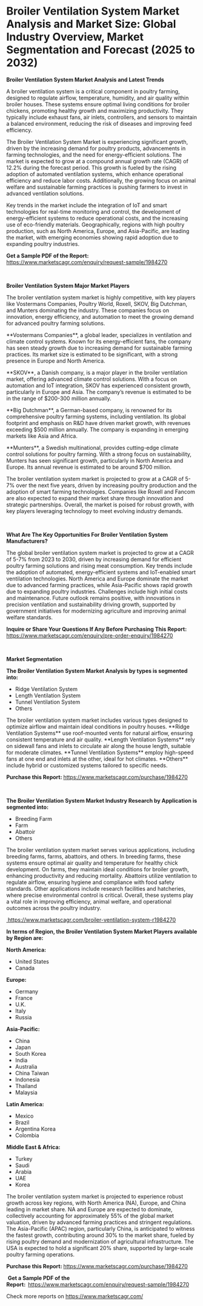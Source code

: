 <p><h1>Broiler Ventilation System Market Analysis and Market Size: Global Industry Overview, Market Segmentation and Forecast (2025 to 2032)</h1></p><p><strong>Broiler Ventilation System Market Analysis and Latest Trends</strong></p>
<p><p>A broiler ventilation system is a critical component in poultry farming, designed to regulate airflow, temperature, humidity, and air quality within broiler houses. These systems ensure optimal living conditions for broiler chickens, promoting healthy growth and maximizing productivity. They typically include exhaust fans, air inlets, controllers, and sensors to maintain a balanced environment, reducing the risk of diseases and improving feed efficiency.</p><p>The Broiler Ventilation System Market is experiencing significant growth, driven by the increasing demand for poultry products, advancements in farming technologies, and the need for energy-efficient solutions. The market is expected to grow at a compound annual growth rate (CAGR) of 12.2% during the forecast period. This growth is fueled by the rising adoption of automated ventilation systems, which enhance operational efficiency and reduce labor costs. Additionally, the growing focus on animal welfare and sustainable farming practices is pushing farmers to invest in advanced ventilation solutions.</p><p>Key trends in the market include the integration of IoT and smart technologies for real-time monitoring and control, the development of energy-efficient systems to reduce operational costs, and the increasing use of eco-friendly materials. Geographically, regions with high poultry production, such as North America, Europe, and Asia-Pacific, are leading the market, with emerging economies showing rapid adoption due to expanding poultry industries.</p></p>
<p><strong>Get a Sample PDF of the Report:&nbsp;</strong> <a href="https://www.marketscagr.com/enquiry/request-sample/1984270?utm_campaign=1848&utm_medium=2&utm_source=Github&utm_content=ia&utm_term=21012025&utm_id=broiler-ventilation-system">https://www.marketscagr.com/enquiry/request-sample/1984270</a></p>
<p>&nbsp;</p>
<p><strong>Broiler Ventilation System Major Market Players</strong></p>
<p><p>The broiler ventilation system market is highly competitive, with key players like Vostermans Companies, Poultry World, Roxell, SKOV, Big Dutchman, and Munters dominating the industry. These companies focus on innovation, energy efficiency, and automation to meet the growing demand for advanced poultry farming solutions.</p><p>**Vostermans Companies**, a global leader, specializes in ventilation and climate control systems. Known for its energy-efficient fans, the company has seen steady growth due to increasing demand for sustainable farming practices. Its market size is estimated to be significant, with a strong presence in Europe and North America.</p><p>**SKOV**, a Danish company, is a major player in the broiler ventilation market, offering advanced climate control solutions. With a focus on automation and IoT integration, SKOV has experienced consistent growth, particularly in Europe and Asia. The company’s revenue is estimated to be in the range of $200-300 million annually.</p><p>**Big Dutchman**, a German-based company, is renowned for its comprehensive poultry farming systems, including ventilation. Its global footprint and emphasis on R&D have driven market growth, with revenues exceeding $500 million annually. The company is expanding in emerging markets like Asia and Africa.</p><p>**Munters**, a Swedish multinational, provides cutting-edge climate control solutions for poultry farming. With a strong focus on sustainability, Munters has seen significant growth, particularly in North America and Europe. Its annual revenue is estimated to be around $700 million.</p><p>The broiler ventilation system market is projected to grow at a CAGR of 5-7% over the next five years, driven by increasing poultry production and the adoption of smart farming technologies. Companies like Roxell and Fancom are also expected to expand their market share through innovation and strategic partnerships. Overall, the market is poised for robust growth, with key players leveraging technology to meet evolving industry demands.</p></p>
<p>&nbsp;</p>
<p><strong>What Are The Key Opportunities For Broiler Ventilation System Manufacturers?</strong></p>
<p><p>The global broiler ventilation system market is projected to grow at a CAGR of 5-7% from 2023 to 2030, driven by increasing demand for efficient poultry farming solutions and rising meat consumption. Key trends include the adoption of automated, energy-efficient systems and IoT-enabled smart ventilation technologies. North America and Europe dominate the market due to advanced farming practices, while Asia-Pacific shows rapid growth due to expanding poultry industries. Challenges include high initial costs and maintenance. Future outlook remains positive, with innovations in precision ventilation and sustainability driving growth, supported by government initiatives for modernizing agriculture and improving animal welfare standards.</p></p>
<p><strong>Inquire or Share Your Questions If Any Before Purchasing This Report:</strong> <a href="https://www.marketscagr.com/enquiry/pre-order-enquiry/1984270?utm_campaign=1848&utm_medium=2&utm_source=Github&utm_content=ia&utm_term=21012025&utm_id=broiler-ventilation-system">https://www.marketscagr.com/enquiry/pre-order-enquiry/1984270</a></p>
<p>&nbsp;</p>
<p><strong>Market Segmentation</strong></p>
<p><strong>The Broiler Ventilation System Market Analysis by types is segmented into:</strong></p>
<p><ul><li>Ridge Ventilation System</li><li>Length Ventilation System</li><li>Tunnel Ventilation System</li><li>Others</li></ul></p>
<p><p>The broiler ventilation system market includes various types designed to optimize airflow and maintain ideal conditions in poultry houses. **Ridge Ventilation Systems** use roof-mounted vents for natural airflow, ensuring consistent temperature and air quality. **Length Ventilation Systems** rely on sidewall fans and inlets to circulate air along the house length, suitable for moderate climates. **Tunnel Ventilation Systems** employ high-speed fans at one end and inlets at the other, ideal for hot climates. **Others** include hybrid or customized systems tailored to specific needs.</p></p>
<p><strong>Purchase this Report:&nbsp;</strong><a href="https://www.marketscagr.com/purchase/1984270?utm_campaign=1848&utm_medium=2&utm_source=Github&utm_content=ia&utm_term=21012025&utm_id=broiler-ventilation-system">https://www.marketscagr.com/purchase/1984270</a></p>
<p>&nbsp;</p>
<p><strong>The Broiler Ventilation System Market Industry Research by Application is segmented into:</strong></p>
<p><ul><li>Breeding Farm</li><li>Farm</li><li>Abattoir</li><li>Others</li></ul></p>
<p><p>The broiler ventilation system market serves various applications, including breeding farms, farms, abattoirs, and others. In breeding farms, these systems ensure optimal air quality and temperature for healthy chick development. On farms, they maintain ideal conditions for broiler growth, enhancing productivity and reducing mortality. Abattoirs utilize ventilation to regulate airflow, ensuring hygiene and compliance with food safety standards. Other applications include research facilities and hatcheries, where precise environmental control is critical. Overall, these systems play a vital role in improving efficiency, animal welfare, and operational outcomes across the poultry industry.</p></p>
<p><a href="https://www.marketscagr.com/broiler-ventilation-system-r1984270?utm_campaign=1848&utm_medium=2&utm_source=Github&utm_content=ia&utm_term=21012025&utm_id=broiler-ventilation-system">&nbsp;https://www.marketscagr.com/broiler-ventilation-system-r1984270</a></p>
<p><strong>In terms of Region, the Broiler Ventilation System Market Players available by Region are:</strong></p>
<p>
    <p> <strong> North America: </strong>
        <ul>
            <li>United States</li>
            <li>Canada</li>
        </ul>
        </p> 
    <p> <strong> Europe: </strong>
        <ul>
            <li>Germany</li>
            <li>France</li>
            <li>U.K.</li>
            <li>Italy</li>
            <li>Russia</li>
        </ul>
        </p> 
    <p> <strong> Asia-Pacific: </strong>
        <ul>
            <li>China</li>
            <li>Japan</li>
            <li>South Korea</li>
            <li>India</li>
            <li>Australia</li>
            <li>China Taiwan</li>
            <li>Indonesia</li>
            <li>Thailand</li>
            <li>Malaysia</li>
        </ul>
        </p> 
    <p> <strong> Latin America: </strong>
        <ul>
            <li>Mexico</li>
            <li>Brazil</li>
            <li>Argentina Korea</li>
            <li>Colombia</li>
        </ul>
        </p> 
    <p> <strong> Middle East & Africa: </strong>
        <ul>
            <li>Turkey</li>
            <li>Saudi</li>
            <li>Arabia</li>
            <li>UAE</li>
            <li>Korea</li>
        </ul>
    </p>
    </p>
<p><p>The broiler ventilation system market is projected to experience robust growth across key regions, with North America (NA), Europe, and China leading in market share. NA and Europe are expected to dominate, collectively accounting for approximately 55% of the global market valuation, driven by advanced farming practices and stringent regulations. The Asia-Pacific (APAC) region, particularly China, is anticipated to witness the fastest growth, contributing around 30% to the market share, fueled by rising poultry demand and modernization of agricultural infrastructure. The USA is expected to hold a significant 20% share, supported by large-scale poultry farming operations.</p></p>
<p><strong>Purchase this Report: </strong><a href="https://www.marketscagr.com/purchase/1984270?utm_campaign=1848&utm_medium=2&utm_source=Github&utm_content=ia&utm_term=21012025&utm_id=broiler-ventilation-system">https://www.marketscagr.com/purchase/1984270</a></p>
<p>&nbsp;<strong>Get a Sample PDF of the Report:&nbsp;&nbsp;</strong><a href="https://www.marketscagr.com/enquiry/request-sample/1984270?utm_campaign=1848&utm_medium=2&utm_source=Github&utm_content=ia&utm_term=21012025&utm_id=broiler-ventilation-system">https://www.marketscagr.com/enquiry/request-sample/1984270</a></p>
<p><strong></strong></p>
<p>Check more reports on <a href="https://www.marketscagr.com/?utm_campaign=1848&utm_medium=2&utm_source=Github&utm_content=ia&utm_term=21012025&utm_id=broiler-ventilation-system">https://www.marketscagr.com/</a></p>